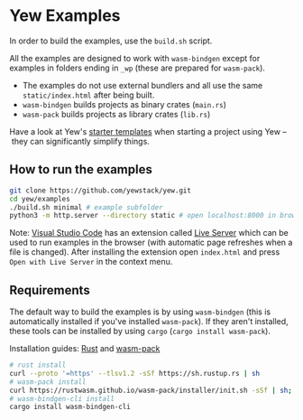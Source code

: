# Yew Examples

In order to build the examples, use the `build.sh` script.

All the examples are designed to work with `wasm-bindgen` except for examples in folders ending in `_wp` (these are prepared for `wasm-pack`).

- The examples do not use external bundlers and all use the same `static/index.html` after being built.
- `wasm-bindgen` builds projects as binary crates (`main.rs`)
- `wasm-pack` builds projects as library crates (`lib.rs`)

Have a look at Yew's [starter templates](https://yew.rs/docs/getting-started/starter-templates) when starting a project using Yew – they can significantly simplify things.


## How to run the examples

```sh
git clone https://github.com/yewstack/yew.git
cd yew/examples
./build.sh minimal # example subfolder
python3 -m http.server --directory static # open localhost:8000 in browser
```


Note: [Visual Studio Code](https://code.visualstudio.com/) has an extension called [Live Server](https://marketplace.visualstudio.com/items?itemName=ritwickdey.LiveServer) which can be used to run examples in the browser (with automatic page refreshes when a file is changed). After installing the extension open `index.html` and press `Open with Live Server` in the context menu.

## Requirements

The default way to build the examples is by using `wasm-bindgen` (this is automatically installed if you've installed `wasm-pack`). If they aren't installed, these tools can be installed by using `cargo` (`cargo install wasm-pack`).

Installation guides: [Rust](https://www.rust-lang.org/learn/get-started) and [wasm-pack](https://rustwasm.github.io/wasm-pack/installer/)

```bash
# rust install
curl --proto '=https' --tlsv1.2 -sSf https://sh.rustup.rs | sh
# wasm-pack install
curl https://rustwasm.github.io/wasm-pack/installer/init.sh -sSf | sh;
# wasm-bindgen-cli install
cargo install wasm-bindgen-cli
```
